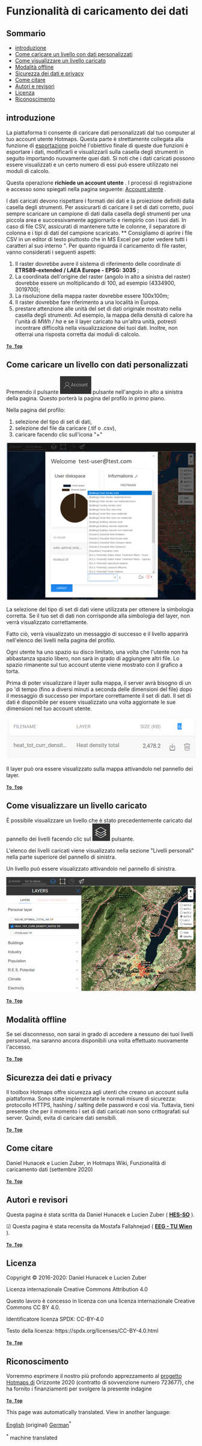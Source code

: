 <h1> <a class="anchor" id="data-upload-functionalities" href="#data-upload-functionalities"><i class="fa fa-link"></i></a> Funzionalità di caricamento dei dati </h1><h2> <a class="anchor" id="table-of-contents" href="#table-of-contents"><i class="fa fa-link"></i></a> Sommario </h2><ul><li> <a href="#introduction">introduzione</a> </li><li> <a href="#how-to-upload-a-layer-with-custom-data">Come caricare un livello con dati personalizzati</a> </li><li> <a href="#how-to-display-an-uploaded-layer">Come visualizzare un livello caricato</a> </li><li> <a href="#offline-mode">Modalità offline</a> </li><li> <a href="#data-security-and-privacy">Sicurezza dei dati e privacy</a> </li><li> <a href="#how-to-cite">Come citare</a> </li><li> <a href="#authors-and-reviewers">Autori e revisori</a> </li><li> <a href="#license">Licenza</a> </li><li> <a href="#acknowledgement">Riconoscimento</a> </li></ul><h2> <a class="anchor" id="introduction" href="#introduction"><i class="fa fa-link"></i></a> introduzione </h2><p> La piattaforma ti consente di caricare dati personalizzati dal tuo computer al tuo account utente Hotmaps. Questa parte è strettamente collegata alla funzione di <a href="Data-export-functionalities">esportazione</a> poiché l&#39;obiettivo finale di queste due funzioni è esportare i dati, modificarli e visualizzarli sulla casella degli strumenti in seguito importando nuovamente quei dati. Si noti che i dati caricati possono essere visualizzati e un certo numero di essi può essere utilizzato nei moduli di calcolo. </p><p> Questa operazione <strong>richiede un account utente</strong> . I processi di registrazione e accesso sono spiegati nella pagina seguente: <a href="Introduction-to-user-interface#Connect">Account utente</a> . </p><p> I dati caricati devono rispettare i formati dei dati e la proiezione definiti dalla casella degli strumenti. Per assicurarti di caricare il set di dati corretto, puoi sempre scaricare un campione di dati dalla casella degli strumenti per una piccola area e successivamente aggiornarlo e riempirlo con i tuoi dati. In caso di file CSV, assicurati di mantenere tutte le colonne, il separatore di colonna e i tipi di dati del campione scaricato. ** Consigliamo di aprire i file CSV in un editor di testo piuttosto che in MS Excel per poter vedere tutti i caratteri al suo interno &quot;. Per quanto riguarda il caricamento di file raster, vanno considerati i seguenti aspetti: </p><ol><li> Il raster dovrebbe avere il sistema di riferimento delle coordinate di <strong>ETRS89-extended / LAEA Europe - EPSG: 3035</strong> ; </li><li> La coordinata dell&#39;origine del raster (angolo in alto a sinistra del raster) dovrebbe essere un moltiplicando di 100, ad esempio (4334900, 3019700); </li><li> La risoluzione della mappa raster dovrebbe essere 100x100m; </li><li> Il raster dovrebbe fare riferimento a una località in Europa. </li><li> prestare attenzione alle unità del set di dati originale mostrato nella casella degli strumenti. Ad esempio, la mappa della densità di calore ha l&#39;unità di <em>MWh / ha</em> e se il layer caricato ha un&#39;altra unità, potresti incontrare difficoltà nella visualizzazione dei tuoi dati. Inoltre, non otterrai una risposta corretta dai moduli di calcolo. </li></ol><p> <a href="#table-of-contents"><strong><code>To Top</code></strong></a> </p> <h2> <a class="anchor" id="how-to-upload-a-layer-with-custom-data" href="#how-to-upload-a-layer-with-custom-data"><i class="fa fa-link"></i></a> Come caricare un livello con dati personalizzati </h2><p> Premendo il pulsante <img alt="pulsante account" src="../images/account-btn.png"/> pulsante nell&#39;angolo in alto a sinistra della pagina. Questo porterà la pagina del profilo in primo piano. </p><p> Nella pagina del profilo: </p><ol><li> selezione del tipo di set di dati, </li><li> selezione del file da caricare (.tif o .csv), </li><li> caricare facendo clic sull&#39;icona &quot;+&quot; </li></ol><img alt="caricamento della pagina del profilo" src="../images/profile-upload.png"/><p> La selezione del tipo di set di dati viene utilizzata per ottenere la simbologia corretta. Se il tuo set di dati non corrisponde alla simbologia del layer, non verrà visualizzato correttamente. </p><p> Fatto ciò, verrà visualizzato un messaggio di successo e il livello apparirà nell&#39;elenco dei livelli nella pagina del profilo. </p><p> Ogni utente ha uno spazio su disco limitato, una volta che l&#39;utente non ha abbastanza spazio libero, non sarà in grado di aggiungere altri file. Lo spazio rimanente sul tuo account utente viene mostrato con il grafico a torta. </p><p> Prima di poter visualizzare il layer sulla mappa, il server avrà bisogno di un po &#39;di tempo (fino a diversi minuti a seconda delle dimensioni del file) dopo il messaggio di successo per importare correttamente il set di dati. Il set di dati è disponibile per essere visualizzato una volta aggiornate le sue dimensioni nel tuo account utente. </p><img alt="caricamento completato" src="../images/upload_complete.png"/><p> Il layer può ora essere visualizzato sulla mappa attivandolo nel pannello dei layer. </p><p> <a href="#table-of-contents"><strong><code>To Top</code></strong></a> </p> <h2> <a class="anchor" id="how-to-display-an-uploaded-layer" href="#how-to-display-an-uploaded-layer"><i class="fa fa-link"></i></a> Come visualizzare un livello caricato </h2><p> È possibile visualizzare un livello che è stato precedentemente caricato dal pannello dei livelli facendo clic sul <img alt="pulsante dei livelli" src="../images/layers-btn.png"/> pulsante. </p><p> L&#39;elenco dei livelli caricati viene visualizzato nella sezione &quot;Livelli personali&quot; nella parte superiore del pannello di sinistra. </p><p> Un livello può essere visualizzato attivandolo nel pannello di sinistra. </p><img alt="carica il livello di visualizzazione" src="../images/upload-layers.png"/><p> <a href="#table-of-contents"><strong><code>To Top</code></strong></a> </p> <h2> <a class="anchor" id="offline-mode" href="#offline-mode"><i class="fa fa-link"></i></a> Modalità offline </h2><p> Se sei disconnesso, non sarai in grado di accedere a nessuno dei tuoi livelli personali, ma saranno ancora disponibili una volta effettuato nuovamente l&#39;accesso. </p><p> <a href="#table-of-contents"><strong><code>To Top</code></strong></a> </p> <h2> <a class="anchor" id="data-security-and-privacy" href="#data-security-and-privacy"><i class="fa fa-link"></i></a> Sicurezza dei dati e privacy </h2><p> Il toolbox Hotmaps offre sicurezza agli utenti che creano un account sulla piattaforma. Sono state implementate le normali misure di sicurezza: protocollo HTTPS, hashing / salting delle password e così via. Tuttavia, tieni presente che per il momento i set di dati caricati non sono crittografati sul server. Quindi, evita di caricare dati sensibili. </p><p> <a href="#table-of-contents"><strong><code>To Top</code></strong></a> </p> <h2> <a class="anchor" id="how-to-cite" href="#how-to-cite"><i class="fa fa-link"></i></a> Come citare </h2><p> Daniel Hunacek e Lucien Zuber, in Hotmaps Wiki, Funzionalità di caricamento dati (settembre 2020) </p><p> <a href="#table-of-contents"><strong><code>To Top</code></strong></a> </p> <h2> <a class="anchor" id="authors-and-reviewers" href="#authors-and-reviewers"><i class="fa fa-link"></i></a> Autori e revisori </h2><p> Questa pagina è stata scritta da Daniel Hunacek e Lucien Zuber ( <strong><a href="https://www.hevs.ch">HES-SO</a></strong> ). </p><p> ☑ Questa pagina è stata recensita da Mostafa Fallahnejad ( <strong><a href="https://eeg.tuwien.ac.at/">EEG - TU Wien</a></strong> ). </p><p> <a href="#table-of-contents"><strong><code>To Top</code></strong></a> </p> <h2> <a class="anchor" id="license" href="#license"><i class="fa fa-link"></i></a> Licenza </h2><p> Copyright © 2016-2020: Daniel Hunacek e Lucien Zuber </p><p> Licenza internazionale Creative Commons Attribution 4.0 </p><p> Questo lavoro è concesso in licenza con una licenza internazionale Creative Commons CC BY 4.0. </p><p> Identificatore licenza SPDX: CC-BY-4.0 </p><p> Testo della licenza: https://spdx.org/licenses/CC-BY-4.0.html </p><p> <a href="#table-of-contents"><strong><code>To Top</code></strong></a> </p> <h2> <a class="anchor" id="acknowledgement" href="#acknowledgement"><i class="fa fa-link"></i></a> Riconoscimento </h2><p> Vorremmo esprimere il nostro più profondo apprezzamento al <a href="https://www.hotmaps-project.eu">progetto Hotmaps di</a> Orizzonte 2020 (contratto di sovvenzione numero 723677), che ha fornito i finanziamenti per svolgere la presente indagine </p><p> <a href="#table-of-contents"><strong><code>To Top</code></strong></a> </p> 


<!--- THIS IS A SUPER UNIQUE IDENTIFIER -->

This page was automatically translated. View in another language:

[English](../en/Data-upload-functionalities) (original) [German](../de/Data-upload-functionalities)<sup>\*</sup>  

<sup>\*</sup> machine translated
